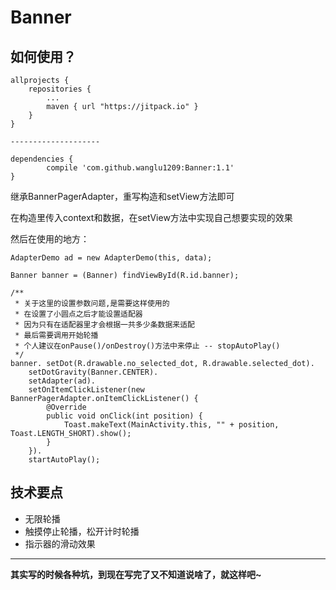 # Banner

## 如何使用？

	allprojects {
		repositories {
			...
			maven { url "https://jitpack.io" }
		}
	}	
	
	--------------------
	
	dependencies {
	        compile 'com.github.wanglu1209:Banner:1.1'
	}
继承BannerPagerAdapter，重写构造和setView方法即可

在构造里传入context和数据，在setView方法中实现自己想要实现的效果

然后在使用的地方：

   	AdapterDemo ad = new AdapterDemo(this, data);
   	
    Banner banner = (Banner) findViewById(R.id.banner);

    /**
     * 关于这里的设置参数问题,是需要这样使用的
     * 在设置了小圆点之后才能设置适配器
     * 因为只有在适配器里才会根据一共多少条数据来适配
     * 最后需要调用开始轮播
     * 个人建议在onPause()/onDestroy()方法中来停止 -- stopAutoPlay()
     */
    banner. setDot(R.drawable.no_selected_dot, R.drawable.selected_dot).
        setDotGravity(Banner.CENTER).
        setAdapter(ad).
        setOnItemClickListener(new BannerPagerAdapter.onItemClickListener() {
            @Override
            public void onClick(int position) {
                Toast.makeText(MainActivity.this, "" + position, Toast.LENGTH_SHORT).show();
            }
        }).
        startAutoPlay();





## 技术要点

- 无限轮播
- 触摸停止轮播，松开计时轮播
- 指示器的滑动效果



---


**其实写的时候各种坑，到现在写完了又不知道说啥了，就这样吧~**
